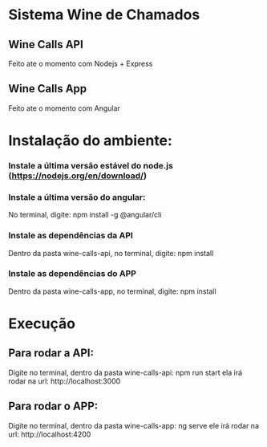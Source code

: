 # Sistema Wine de Chamados


## Wine Calls API
Feito ate o momento com Nodejs + Express

## Wine Calls App
Feito ate o momento com Angular



# Instalação do ambiente:

### Instale a última versão estável do node.js (https://nodejs.org/en/download/)

### Instale a última versão do angular:
No terminal, digite: npm install -g @angular/cli


### Instale as dependências da API
Dentro da pasta wine-calls-api, no terminal, digite: npm install

### Instale as dependências do APP
Dentro da pasta wine-calls-app,  no terminal, digite: npm install

# Execução

## Para rodar a API:
Digite no terminal, dentro da pasta wine-calls-api:
npm run start
ela irá rodar na url: http://localhost:3000

## Para rodar o APP:
Digite no terminal, dentro da pasta wine-calls-app:
ng serve
ele irá rodar na url: http://localhost:4200
